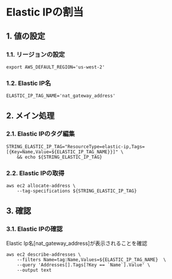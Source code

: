<!-- omit in toc -->
# Elastic IPの割当

## 1. 値の設定

### 1.1. リージョンの設定

    export AWS_DEFAULT_REGION='us-west-2'

### 1.2. Elastic IP名

    ELASTIC_IP_TAG_NAME='nat_gateway_address'

## 2. メイン処理

### 2.1. Elastic IPのタグ編集

    STRING_ELASTIC_IP_TAG="ResourceType=elastic-ip,Tags=[{Key=Name,Value=${ELASTIC_IP_TAG_NAME}}]" \
        && echo ${STRING_ELASTIC_IP_TAG}

### 2.2. Elastic IPの取得

    aws ec2 allocate-address \
        --tag-specifications ${STRING_ELASTIC_IP_TAG} 

## 3. 確認

### 3.1. Elastic IPの確認

Elastic Ip名[nat_gateway_address]が表示されることを確認

    aws ec2 describe-addresses \
        --filters Name=tag:Name,Values=${ELASTIC_IP_TAG_NAME}  \
        --query 'Addresses[].Tags[?Key == `Name`].Value' \
        --output text
